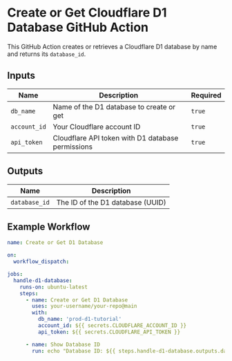 # Create or Get Cloudflare D1 Database GitHub Action

This GitHub Action creates or retrieves a Cloudflare D1 database by name and returns its `database_id`.

## Inputs

| Name         | Description                                       | Required |
| ------------ | ------------------------------------------------- | -------- |
| `db_name`    | Name of the D1 database to create or get          | `true`   |
| `account_id` | Your Cloudflare account ID                        | `true`   |
| `api_token`  | Cloudflare API token with D1 database permissions | `true`   |

## Outputs

| Name          | Description                      |
| ------------- | -------------------------------- |
| `database_id` | The ID of the D1 database (UUID) |

## Example Workflow

```yaml
name: Create or Get D1 Database

on:
  workflow_dispatch:

jobs:
  handle-d1-database:
    runs-on: ubuntu-latest
    steps:
      - name: Create or Get D1 Database
        uses: your-username/your-repo@main
        with:
          db_name: 'prod-d1-tutorial'
          account_id: ${{ secrets.CLOUDFLARE_ACCOUNT_ID }}
          api_token: ${{ secrets.CLOUDFLARE_API_TOKEN }}

      - name: Show Database ID
        run: echo "Database ID: ${{ steps.handle-d1-database.outputs.database_id }}"
```
